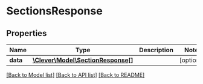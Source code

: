 # SectionsResponse

## Properties
Name | Type | Description | Notes
------------ | ------------- | ------------- | -------------
**data** | [**\Clever\Model\SectionResponse[]**](SectionResponse.md) |  | [optional] 

[[Back to Model list]](README.md#documentation-for-models) [[Back to API list]](README.md#documentation-for-api-endpoints) [[Back to README]](README.md)


